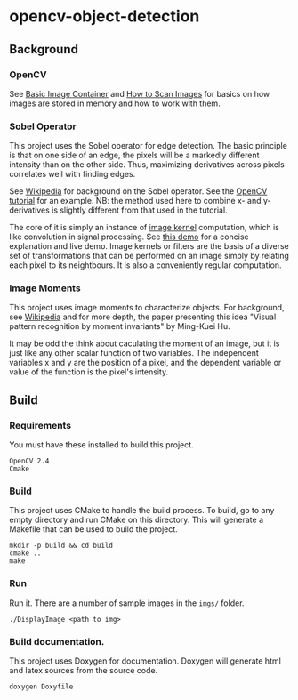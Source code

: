 opencv-object-detection
=======================

Background
----------

### OpenCV

See [Basic Image Container][mat1] and [How to Scan Images][mat2] for basics on
how images are stored in memory and how to work with them.

[mat1]: http://tinyurl.com/hk8k6mo
[mat2]: http://tinyurl.com/jzf43fb

### Sobel Operator

This project uses the Sobel operator for edge detection.  The basic principle is
that on one side of an edge, the pixels will be a markedly different intensity
than on the other side.  Thus, maximizing derivatives across pixels correlates
well with finding edges.

See [Wikipedia][sobel-wiki] for background on the Sobel operator.  See the
[OpenCV tutorial][sobel-opencv] for an example.  NB: the method used here to
combine x- and y-derivatives is slightly different from that used in the
tutorial.

The core of it is simply an instance of [image kernel][kernel-wiki] computation,
which is like convolution in signal processing.  See [this demo][kernel-demo]
for a concise explanation and live demo.  Image kernels or filters are the basis
of a diverse set of transformations that can be performed on an image simply by
relating each pixel to its neightbours.  It is also a conveniently regular
computation.

[sobel-opencv]: http://tinyurl.com/zppkr8q
[sobel-wiki]: https://en.wikipedia.org/wiki/Sobel_operator
[kernel-wiki]: https://en.wikipedia.org/wiki/Kernel_(image_processing)
[kernel-demo]: http://setosa.io/ev/image-kernels/

### Image Moments

This project uses image moments to characterize objects.  For background, see
[Wikipedia][moment-wiki] and for more depth, the paper presenting this idea
"Visual pattern recognition by moment invariants" by Ming-Kuei Hu.

It may be odd the think about caculating the moment of an image, but it is just
like any other scalar function of two variables.  The independent variables x
and y are the position of a pixel, and the dependent variable or value of the
function is the pixel's intensity.

[moment-wiki]: https://en.wikipedia.org/wiki/Image_moment

Build
-----

### Requirements

You must have these installed to build this project.

    OpenCV 2.4
    Cmake

### Build

This project uses CMake to handle the build process.  To build, go to any empty
directory and run CMake on this directory.  This will generate a Makefile that
can be used to build the project.

    mkdir -p build && cd build
    cmake ..
    make

### Run

Run it.  There are a number of sample images in the `imgs/` folder.

    ./DisplayImage <path to img>

### Build documentation.

This project uses Doxygen for documentation.  Doxygen will generate html and
latex sources from the source code.

    doxygen Doxyfile

